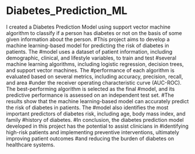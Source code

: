 # Diabetes_Prediction_ML
I created a Diabetes Prediction Model using support vector machine algorithm to classify if a person has diabetes or not on the basis of some given information about the person.
#This project aims to develop a machine learning-based model for predicting the risk of diabetes in patients. The
#model uses a dataset of patient information, including demographic, clinical, and lifestyle variables, to train and test
#several machine learning algorithms, including logistic regression, decision trees, and support vector machines. The
#performance of each algorithm is evaluated based on several metrics, including accuracy, precision, recall, and area
#under the receiver operating characteristic curve (AUC-ROC). The best-performing algorithm is selected as the final
#model, and its predictive performance is assessed on an independent test set.
#The results show that the machine learning-based model can accurately predict the risk of diabetes in patients. The
#model also identifies the most important predictors of diabetes risk, including age, body mass index, and family
#history of diabetes.
#In conclusion, the diabetes prediction model developed in this project has the potential to assist clinicians in
#identifying high-risk patients and implementing preventive interventions, ultimately improving patient outcomes
#and reducing the burden of diabetes on healthcare systems.

